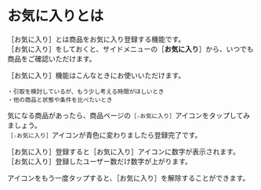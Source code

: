 # お気に入りとは

［お気に入り］とは商品をお気に入り登録する機能です。  
［お気に入り］をしておくと、サイドメニューの［**お気に入り**］から、いつでも商品をご確認いただけます。

［お気に入り］機能はこんなときにお使いいただけます。  

    ・引取を検討しているが、もう少し考える時間がほしいとき
    ・他の商品と状態や条件を比べたいとき

気になる商品があったら、商品ページの`［☆お気に入り］`アイコンをタップしてみましょう。  
`［☆お気に入り］`アイコンが青色に変わりましたら登録完了です。

［お気に入り］登録すると［お気に入り］アイコンに数字が表示されます。  
［お気に入り］登録したユーザー数だけ数字が上がります。  

アイコンをもう一度タップすると、［お気に入り］を解除することができます。  
